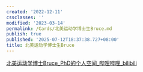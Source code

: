 ```yaml
---
created: '2022-12-11'
cssclasses: ''
modified: '2023-03-14'
permalink: /Cards/北美运动学博士生Bruce.md
publish: true
published: '2025-07-12T18:37:38.727+08:00'
title: 北美运动学博士生Bruce
---
```

[北美运动学博士Bruce_PhD的个人空间_哔哩哔哩_bilibili](https://space.bilibili.com/1387592680/?spm_id_from=333.999.0.0)